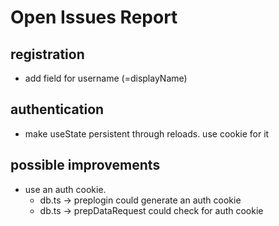 # Open Issues Report

## registration
- add field for username (=displayName)

## authentication
- make useState persistent through reloads. use cookie for it

## possible improvements
- use an auth cookie. 
  - db.ts -> preplogin could generate an auth cookie
  - db.ts -> prepDataRequest could check for auth cookie